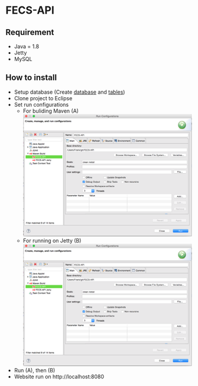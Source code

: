 # FECS-API

##  Requirement
- Java = 1.8
- Jetty
- MySQL

## How to install
- Setup database (Create [database](mysql/database.sql) and [tables](mysql/tables.sql))
- Clone project to Eclipse
- Set run configurations
  - For buliding Maven (A) ![alt text](/images/run_configuration_mvn.png)
  - For running on Jetty (B) ![alt text](/images/run_configuration_mvn.png)
- Run (A), then (B)
- Website run on http://localhost:8080
